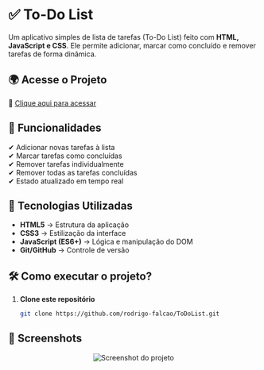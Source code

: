 # ✅ To-Do List

Um aplicativo simples de lista de tarefas (To-Do List) feito com **HTML, JavaScript e CSS**. Ele permite adicionar, marcar como concluído e remover tarefas de forma dinâmica.

## 🌍 Acesse o Projeto
🔗 [Clique aqui para acessar](https://rodrigo-falcao.github.io/ToDoList/)

## 📌 Funcionalidades

✔ Adicionar novas tarefas à lista  
✔ Marcar tarefas como concluídas  
✔ Remover tarefas individualmente  
✔ Remover todas as tarefas concluídas  
✔ Estado atualizado em tempo real  



## 🚀 Tecnologias Utilizadas

- **HTML5** → Estrutura da aplicação  
- **CSS3** → Estilização da interface  
- **JavaScript (ES6+)** → Lógica e manipulação do DOM  
- **Git/GitHub** → Controle de versão  

## 🛠️ Como executar o projeto?

1. **Clone este repositório**  
   ```bash
   git clone https://github.com/rodrigo-falcao/ToDoList.git

## 📸 Screenshots

<p align="center">
  <img src="https://github.com/user-attachments/assets/e28a7fb8-d36c-4c71-b69e-8d1d9145af52" alt="Screenshot do projeto">
</p>
